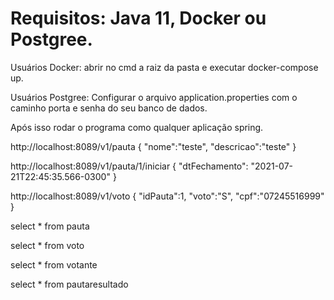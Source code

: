 # Requisitos: Java 11, Docker ou Postgree.

Usuários Docker: abrir no cmd a raiz da pasta e executar docker-compose up.

Usuários Postgree: Configurar o arquivo application.properties com o caminho porta e senha do seu banco de dados.

Após isso rodar o programa como qualquer aplicação spring.


http://localhost:8089/v1/pauta
{
  "nome":"teste",
  "descricao":"teste"
}

http://localhost:8089/v1/pauta/1/iniciar
{
  "dtFechamento": "2021-07-21T22:45:35.566-0300"
}

http://localhost:8089/v1/voto
{
  "idPauta":1,
  "voto":"S",
  "cpf":"07245516999"
}

select * from pauta

select * from voto

select * from votante

select * from pautaresultado 
